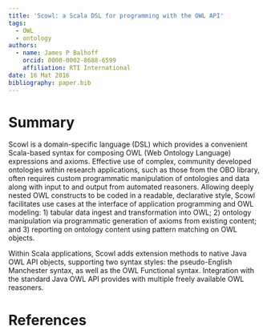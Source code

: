 ```yaml
---
title: 'Scowl: a Scala DSL for programming with the OWL API'
tags:
  - OWL
  - ontology
authors:
  - name: James P Balhoff
    orcid: 0000-0002-8688-6599
    affiliation: RTI International
date: 16 Mat 2016
bibliography: paper.bib
---
```


# Summary

Scowl is a domain-specific language (DSL) which provides a convenient Scala-based syntax for composing OWL (Web Ontology Language) expressions and axioms. Effective use of complex, community developed ontologies within research applications, such as those from the OBO library, often requires custom programmatic manipulation of ontologies and data along with input to and output from automated reasoners. Allowing deeply nested OWL constructs to be coded in a readable, declarative style, Scowl facilitates use cases at the interface of application programming and OWL modeling: 1) tabular data ingest and transformation into OWL; 2) ontology manipulation via programmatic generation of axioms from existing content; and 3) reporting on ontology content using pattern matching on OWL objects.

Within Scala applications, Scowl adds extension methods to native Java OWL API objects, supporting two syntax styles: the pseudo-English Manchester syntax, as well as the OWL Functional syntax. Integration with the standard Java OWL API provides with multiple freely available OWL reasoners.

# References